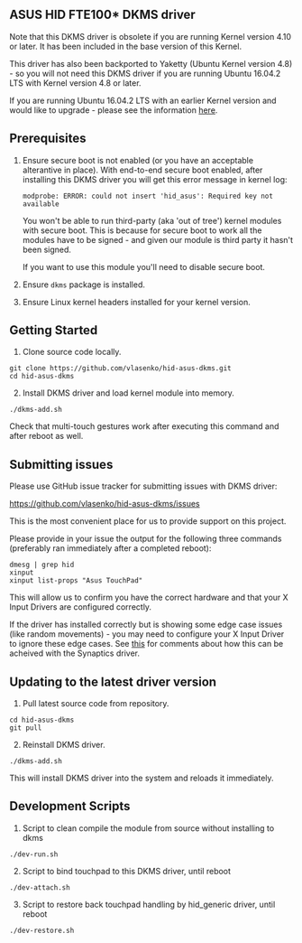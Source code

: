 ## ASUS HID FTE100* DKMS driver

Note that this DKMS driver is obsolete if you are running Kernel version 4.10 or later. It has been included in the base version of this Kernel.

This driver has also been backported to Yaketty (Ubuntu Kernel version 4.8) - so you will not need this DKMS driver if you are running Ubuntu 16.04.2 LTS with Kernel version 4.8 or later.

If you are running Ubuntu 16.04.2 LTS with an earlier Kernel version and would like to upgrade - please see the information [here](https://wiki.ubuntu.com/Kernel/LTSEnablementStack#Ubuntu_16.04_LTS_-_Xenial_Xerus).

## Prerequisites

1. Ensure secure boot is not enabled (or you have an acceptable alterantive in place). With end-to-end secure boot enabled, 
after installing this DKMS driver you will get this error message in kernel log:

    ```
    modprobe: ERROR: could not insert 'hid_asus': Required key not available
    ```

    You won't be able to run third-party (aka 'out of tree') kernel modules with 
    secure boot. This is because for secure boot to work all the modules 
    have to be signed - and given our module is third party it hasn't been signed.

    If you want to use this module you'll need to disable secure boot.

2. Ensure `dkms` package is installed.

3. Ensure Linux kernel headers installed for your kernel version.

## Getting Started

1. Clone source code locally.

  ```
  git clone https://github.com/vlasenko/hid-asus-dkms.git
  cd hid-asus-dkms
  ```

2. Install DKMS driver and load kernel module into memory.

  ```
  ./dkms-add.sh
  ```

Check that multi-touch gestures work after executing this command
and after reboot as well.

## Submitting issues

Please use GitHub issue tracker for submitting issues with DKMS driver:

https://github.com/vlasenko/hid-asus-dkms/issues

This is the most convenient place for us to provide support on this project.

Please provide in your issue the output for the following three commands (preferably ran immediately after a completed reboot):
```
dmesg | grep hid
xinput
xinput list-props "Asus TouchPad"
```

This will allow us to confirm you have the correct hardware and that your X Input Drivers are configured correctly.

If the driver has installed correctly but is showing some edge case issues (like random movements) - you may need to configure your X Input Driver to ignore these edge cases. See [this](https://github.com/vlasenko/hid-asus-dkms/issues/42#issuecomment-283515964) for comments about how this can be acheived with the Synaptics driver.

## Updating to the latest driver version

1. Pull latest source code from repository.
  ```
  cd hid-asus-dkms
  git pull
  ```

2. Reinstall DKMS driver.

  ```
  ./dkms-add.sh
  ```

This will install DKMS driver into the system and reloads it immediately.

## Development Scripts

1. Script to clean compile the module from source without installing to dkms
  ```
  ./dev-run.sh
  ```
2. Script to bind touchpad to this DKMS driver, until reboot
  ```
  ./dev-attach.sh
  ```
3. Script to restore back touchpad handling by hid_generic driver, until reboot
  ```
  ./dev-restore.sh
  ```
